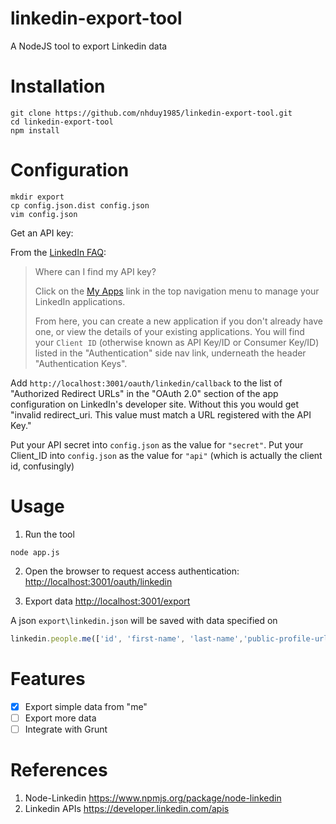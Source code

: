 linkedin-export-tool
====================

A NodeJS tool to export Linkedin data

Installation
============

```
git clone https://github.com/nhduy1985/linkedin-export-tool.git
cd linkedin-export-tool
npm install
```

Configuration
=============

```
mkdir export
cp config.json.dist config.json
vim config.json
```

Get an API key:

From the [LinkedIn FAQ](https://developer.linkedin.com/support/faq):

> Where can I find my API key?
>
> Click on the [My Apps](https://www.linkedin.com/secure/developer) link in the
> top navigation menu to manage your LinkedIn applications.
>
> From here, you can create a new application if you don't already have one, or
> view the details of your existing applications.  You will find your `Client
> ID` (otherwise known as API Key/ID or Consumer Key/ID) listed in the
> "Authentication" side nav link, underneath the header "Authentication Keys".

Add `http://localhost:3001/oauth/linkedin/callback` to the list of "Authorized
Redirect URLs" in the "OAuth 2.0" section of the app configuration on
LinkedIn's developer site. Without this you would get "invalid redirect_uri.
This value must match a URL registered with the API Key."

Put your API secret into `config.json` as the value for `"secret"`. Put your
Client_ID into `config.json` as the value for `"api"` (which is actually the
client id, confusingly)

Usage
=====

1. Run the tool

 ```
 node app.js
 ```

2. Open the browser to request access authentication:
   [http://localhost:3001/oauth/linkedin](http://localhost:3001/oauth/linkedin)

3. Export data [http://localhost:3001/export](http://localhost:3001/export)

  A json ``export\linkedin.json`` will be saved with data specified on

  ```js
  linkedin.people.me(['id', 'first-name', 'last-name','public-profile-url','picture-url','positions','projects','skills']

  ```

Features
========
- [x] Export simple data from "me"
- [ ] Export more data
- [ ] Integrate with Grunt

References
==========

1. Node-Linkedin https://www.npmjs.org/package/node-linkedin
2. Linkedin APIs https://developer.linkedin.com/apis

